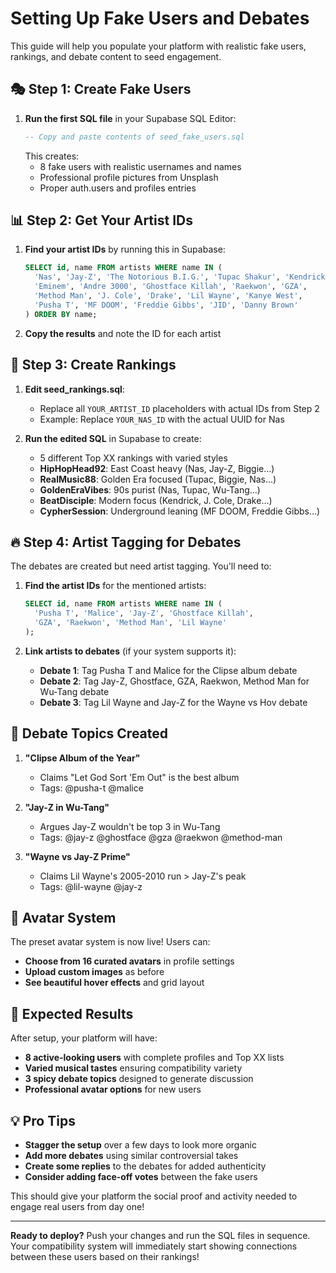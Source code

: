 # Setting Up Fake Users and Debates

This guide will help you populate your platform with realistic fake users, rankings, and debate content to seed engagement.

## 🎭 **Step 1: Create Fake Users**

1. **Run the first SQL file** in your Supabase SQL Editor:
   ```sql
   -- Copy and paste contents of seed_fake_users.sql
   ```
   This creates:
   - 8 fake users with realistic usernames and names
   - Professional profile pictures from Unsplash
   - Proper auth.users and profiles entries

## 📊 **Step 2: Get Your Artist IDs**

1. **Find your artist IDs** by running this in Supabase:
   ```sql
   SELECT id, name FROM artists WHERE name IN (
     'Nas', 'Jay-Z', 'The Notorious B.I.G.', 'Tupac Shakur', 'Kendrick Lamar',
     'Eminem', 'Andre 3000', 'Ghostface Killah', 'Raekwon', 'GZA',
     'Method Man', 'J. Cole', 'Drake', 'Lil Wayne', 'Kanye West',
     'Pusha T', 'MF DOOM', 'Freddie Gibbs', 'JID', 'Danny Brown'
   ) ORDER BY name;
   ```

2. **Copy the results** and note the ID for each artist

## 📝 **Step 3: Create Rankings**

1. **Edit seed_rankings.sql**:
   - Replace all `YOUR_ARTIST_ID` placeholders with actual IDs from Step 2
   - Example: Replace `YOUR_NAS_ID` with the actual UUID for Nas

2. **Run the edited SQL** in Supabase to create:
   - 5 different Top XX rankings with varied styles
   - **HipHopHead92**: East Coast heavy (Nas, Jay-Z, Biggie...)
   - **RealMusic88**: Golden Era focused (Tupac, Biggie, Nas...)
   - **GoldenEraVibes**: 90s purist (Nas, Tupac, Wu-Tang...)
   - **BeatDisciple**: Modern focus (Kendrick, J. Cole, Drake...)
   - **CypherSession**: Underground leaning (MF DOOM, Freddie Gibbs...)

## 🔥 **Step 4: Artist Tagging for Debates**

The debates are created but need artist tagging. You'll need to:

1. **Find the artist IDs** for the mentioned artists:
   ```sql
   SELECT id, name FROM artists WHERE name IN (
     'Pusha T', 'Malice', 'Jay-Z', 'Ghostface Killah', 
     'GZA', 'Raekwon', 'Method Man', 'Lil Wayne'
   );
   ```

2. **Link artists to debates** (if your system supports it):
   - **Debate 1**: Tag Pusha T and Malice for the Clipse album debate
   - **Debate 2**: Tag Jay-Z, Ghostface, GZA, Raekwon, Method Man for Wu-Tang debate
   - **Debate 3**: Tag Lil Wayne and Jay-Z for the Wayne vs Hov debate

## 🎯 **Debate Topics Created**

1. **"Clipse Album of the Year"** 
   - Claims "Let God Sort 'Em Out" is the best album
   - Tags: @pusha-t @malice

2. **"Jay-Z in Wu-Tang"**
   - Argues Jay-Z wouldn't be top 3 in Wu-Tang
   - Tags: @jay-z @ghostface @gza @raekwon @method-man

3. **"Wayne vs Jay-Z Prime"**
   - Claims Lil Wayne's 2005-2010 run > Jay-Z's peak
   - Tags: @lil-wayne @jay-z

## 📸 **Avatar System**

The preset avatar system is now live! Users can:
- **Choose from 16 curated avatars** in profile settings
- **Upload custom images** as before
- **See beautiful hover effects** and grid layout

## 🚀 **Expected Results**

After setup, your platform will have:
- **8 active-looking users** with complete profiles and Top XX lists
- **Varied musical tastes** ensuring compatibility variety  
- **3 spicy debate topics** designed to generate discussion
- **Professional avatar options** for new users

## 💡 **Pro Tips**

- **Stagger the setup** over a few days to look more organic
- **Add more debates** using similar controversial takes
- **Create some replies** to the debates for added authenticity
- **Consider adding face-off votes** between the fake users

This should give your platform the social proof and activity needed to engage real users from day one!

---

**Ready to deploy?** Push your changes and run the SQL files in sequence. Your compatibility system will immediately start showing connections between these users based on their rankings!